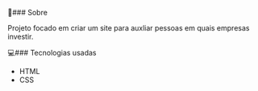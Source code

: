 💸### Sobre 

Projeto focado em criar um site para auxliar pessoas em quais empresas investir.

💻### Tecnologias usadas 

- HTML 
- CSS
